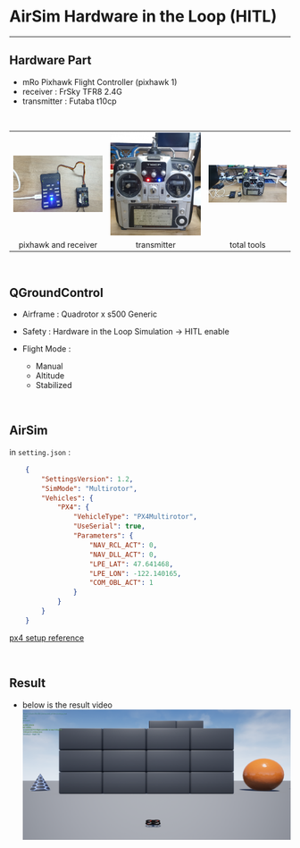# AirSim Hardware in the Loop (HITL)

---

## Hardware Part

- mRo Pixhawk Flight Controller (pixhawk 1)
- receiver : FrSky TFR8 2.4G
- transmitter : Futaba t10cp

<br>

<table>
    <tr>
        <td><center><img src="https://github.com/Zong-Xi/AirSim-Hardware-in-the-Loop/blob/master/picture/20210220_125103.jpg" ></center></td>
        <td><center><img src="https://github.com/Zong-Xi/AirSim-Hardware-in-the-Loop/blob/master/picture/20210220_125113.jpg" ></center></td>
        <td><center><img src="https://github.com/Zong-Xi/AirSim-Hardware-in-the-Loop/blob/master/picture/20210220_125045.jpg" ></center></td>
    </tr>
    <tr>
        <td><center>pixhawk and receiver</center></td>
        <td><center>transmitter</center></td>
        <td><center>total tools</center></td>
    </tr>
</table>

<br>

## QGroundControl
- Airframe : Quadrotor x s500 Generic
- Safety : Hardware in the Loop Simulation -> HITL enable
  
- Flight Mode : 
  - Manual
  - Altitude
  - Stabilized

<br>

## AirSim 
in `setting.json` :
```json
    {
        "SettingsVersion": 1.2,
        "SimMode": "Multirotor",
        "Vehicles": {
            "PX4": {
                "VehicleType": "PX4Multirotor",
                "UseSerial": true,
                "Parameters": {
                    "NAV_RCL_ACT": 0,
                    "NAV_DLL_ACT": 0,
                    "LPE_LAT": 47.641468,
                    "LPE_LON": -122.140165,
                    "COM_OBL_ACT": 1
                }
            }
        }
    }
```
[px4 setup reference](<https://github.com/Microsoft/AirSim/blob/master/docs/px4_setup.md>)

<br>

## Result
- below is the result video
[![HITL Test](https://github.com/Zong-Xi/AirSim-Hardware-in-the-Loop/blob/master/picture/block.png)](https://youtu.be/jm2-Q2Wo8pk)
